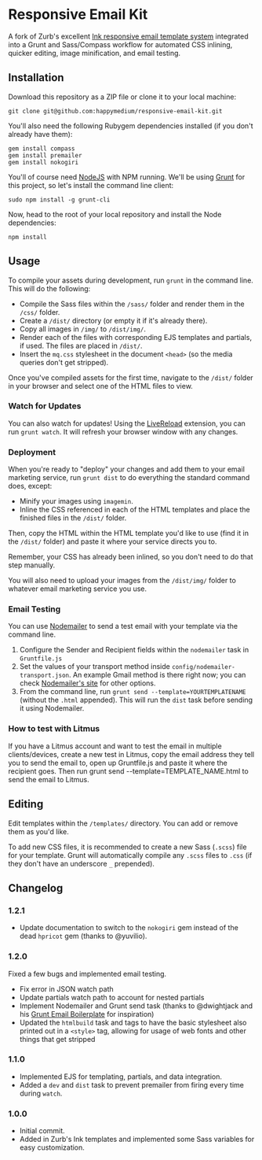 Responsive Email Kit
====================

A fork of Zurb's excellent [Ink responsive email template system](http://zurb.com/ink/) integrated into a Grunt and Sass/Compass workflow for automated CSS inlining, quicker editing, image minification, and email testing.

## Installation

Download this repository as a ZIP file or clone it to your local machine:

	git clone git@github.com:happymedium/responsive-email-kit.git

You'll also need the following Rubygem dependencies installed (if you don't already have them):

	gem install compass
	gem install premailer
	gem install nokogiri

You'll of course need [NodeJS](http://nodejs.org) with NPM running. We'll be using [Grunt](http://gruntjs.com) for this project, so let's install the command line client:

	sudo npm install -g grunt-cli

Now, head to the root of your local repository and install the Node dependencies:

	npm install

## Usage

To compile your assets during development, run `grunt` in the command line. This will do the following:

* Compile the Sass files within the `/sass/` folder and render them in the `/css/` folder.
* Create a `/dist/` directory (or empty it if it's already there).
* Copy all images in `/img/` to `/dist/img/`.
* Render each of the files with corresponding EJS templates and partials, if used. The files are placed in `/dist/`.
* Insert the `mq.css` stylesheet in the document `<head>` (so the media queries don't get stripped).

Once you've compiled assets for the first time, navigate to the `/dist/` folder in your browser and select one of the HTML files to view.

### Watch for Updates

You can also watch for updates! Using the [LiveReload](http://livereload.com/) extension, you can run `grunt watch`. It will refresh your browser window with any changes.

### Deployment

When you're ready to "deploy" your changes and add them to your email marketing service, run `grunt dist` to do everything the standard command does, except:

* Minify your images using `imagemin`.
* Inline the CSS referenced in each of the HTML templates and place the finished files in the `/dist/` folder.

Then, copy the HTML within the HTML template you'd like to use (find it in the `/dist/` folder) and paste it where your service directs you to.

Remember, your CSS has already been inlined, so you don't need to do that step manually.

You will also need to upload your images from the `/dist/img/` folder to whatever email marketing service you use.

### Email Testing

You can use [Nodemailer](https://github.com/andris9/Nodemailer) to send a test email with your template via the command line.

1. Configure the Sender and Recipient fields within the `nodemailer` task in `Gruntfile.js`
2. Set the values of your transport method inside `config/nodemailer-transport.json`. An example Gmail method is there right now; you can check [Nodemailer's site](https://github.com/andris9/Nodemailer#well-known-services-for-smtp) for other options.
3. From the command line, run `grunt send --template=YOURTEMPLATENAME` (without the `.html` appended). This will run the `dist` task before sending it using Nodemailer.

###  How to test with Litmus

If you have a Litmus account and want to test the email in multiple clients/devices, create a new test in Litmus, copy the email address they tell you to send the email to, open up Gruntfile.js and paste it where the recipient goes. Then run grunt send --template=TEMPLATE_NAME.html to send the email to Litmus.

## Editing

Edit templates within the `/templates/` directory. You can add or remove them as you'd like.

To add new CSS files, it is recommended to create a new Sass (`.scss`) file for your template. Grunt will automatically compile any `.scss` files to `.css` (if they don't have an underscore `_` prepended).

## Changelog

### 1.2.1

* Update documentation to switch to the `nokogiri` gem instead of the dead `hpricot` gem (thanks to @yuvilio).

### 1.2.0

Fixed a few bugs and implemented email testing.

* Fix error in JSON watch path
* Update partials watch path to account for nested partials
* Implement Nodemailer and Grunt send task (thanks to @dwightjack and his [Grunt Email Boilerplate](https://github.com/dwightjack/grunt-email-boilerplate) for inspiration)
* Updated the `htmlbuild` task and tags to have the basic stylesheet also printed out in a `<style>` tag, allowing for usage of web fonts and other things that get stripped

### 1.1.0

* Implemented EJS for templating, partials, and data integration.
* Added a `dev` and `dist` task to prevent premailer from firing every time during `watch`.

### 1.0.0

* Initial commit.
* Added in Zurb's Ink templates and implemented some Sass variables for easy customization.
